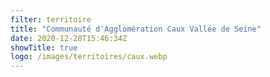 ```yaml
---
filter: territoire
title: "Communauté d'Agglomération Caux Vallée de Seine"
date: 2020-12-28T15:46:34Z
showTitle: true
logo: /images/territoires/caux.webp
---
```

